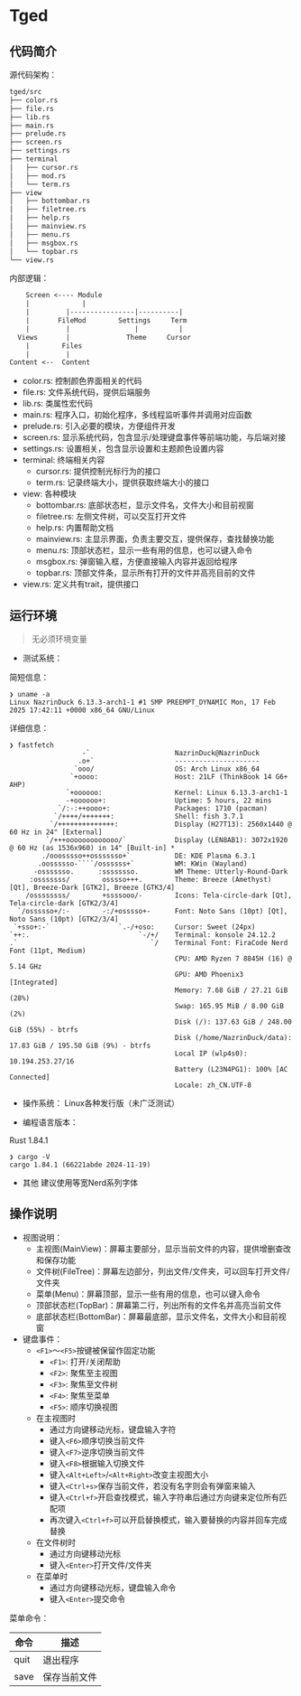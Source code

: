 # Tged

## 代码简介

源代码架构：

```txt
tged/src
├── color.rs
├── file.rs
├── lib.rs
├── main.rs
├── prelude.rs
├── screen.rs
├── settings.rs
├── terminal
│   ├── cursor.rs
│   ├── mod.rs
│   └── term.rs
├── view
│   ├── bottombar.rs
│   ├── filetree.rs
│   ├── help.rs
│   ├── mainview.rs
│   ├── menu.rs
│   ├── msgbox.rs
│   └── topbar.rs
└── view.rs
```

内部逻辑：

```txt
    Screen <---- Module
    |             |
    |         |----------------|----------|
    |       FileMod        Settings     Term
    |         |                |          |
  Views       |              Theme     Cursor
    |        Files
    |         |
Content <--  Content
```

- color.rs: 控制颜色界面相关的代码
- file.rs: 文件系统代码，提供后端服务
- lib.rs: 类属性宏代码
- main.rs: 程序入口，初始化程序，多线程监听事件并调用对应函数
- prelude.rs: 引入必要的模块，方便组件开发
- screen.rs: 显示系统代码，包含显示/处理键盘事件等前端功能，与后端对接
- settings.rs: 设置相关，包含显示设置和主题颜色设置内容
- terminal: 终端相关内容
  - cursor.rs: 提供控制光标行为的接口
  - term.rs: 记录终端大小，提供获取终端大小的接口
- view: 各种模块
  - bottombar.rs: 底部状态栏，显示文件名，文件大小和目前视窗
  - filetree.rs: 左侧文件树，可以交互打开文件
  - help.rs: 内置帮助文档
  - mainview.rs: 主显示界面，负责主要交互，提供保存，查找替换功能
  - menu.rs: 顶部状态栏，显示一些有用的信息，也可以键入命令
  - msgbox.rs: 弹窗输入框，方便直接输入内容并返回给程序
  - topbar.rs: 顶部文件条，显示所有打开的文件并高亮目前的文件
- view.rs: 定义共有trait，提供接口

## 运行环境

> 无必须环境变量

- 测试系统：

简短信息：

```
❯ uname -a
Linux NazrinDuck 6.13.3-arch1-1 #1 SMP PREEMPT_DYNAMIC Mon, 17 Feb 2025 17:42:11 +0000 x86_64 GNU/Linux
```

详细信息：

`````
❯ fastfetch
                  -`                     NazrinDuck@NazrinDuck
                 .o+`                    ---------------------
                `ooo/                    OS: Arch Linux x86_64
               `+oooo:                   Host: 21LF (ThinkBook 14 G6+ AHP)
              `+oooooo:                  Kernel: Linux 6.13.3-arch1-1
              -+oooooo+:                 Uptime: 5 hours, 22 mins
            `/:-:++oooo+:                Packages: 1710 (pacman)
           `/++++/+++++++:               Shell: fish 3.7.1
          `/++++++++++++++:              Display (H27T13): 2560x1440 @ 60 Hz in 24" [External]
         `/+++ooooooooooooo/`            Display (LEN8AB1): 3072x1920 @ 60 Hz (as 1536x960) in 14" [Built-in] *
        ./ooosssso++osssssso+`           DE: KDE Plasma 6.3.1
       .oossssso-````/ossssss+`          WM: KWin (Wayland)
      -osssssso.      :ssssssso.         WM Theme: Utterly-Round-Dark
     :osssssss/        osssso+++.        Theme: Breeze (Amethyst) [Qt], Breeze-Dark [GTK2], Breeze [GTK3/4]
    /ossssssss/        +ssssooo/-        Icons: Tela-circle-dark [Qt], Tela-circle-dark [GTK2/3/4]
  `/ossssso+/:-        -:/+osssso+-      Font: Noto Sans (10pt) [Qt], Noto Sans (10pt) [GTK2/3/4]
 `+sso+:-`                 `.-/+oso:     Cursor: Sweet (24px)
`++:.                           `-/+/    Terminal: konsole 24.12.2
.`                                 `/    Terminal Font: FiraCode Nerd Font (11pt, Medium)
                                         CPU: AMD Ryzen 7 8845H (16) @ 5.14 GHz
                                         GPU: AMD Phoenix3 [Integrated]
                                         Memory: 7.68 GiB / 27.21 GiB (28%)
                                         Swap: 165.95 MiB / 8.00 GiB (2%)
                                         Disk (/): 137.63 GiB / 248.00 GiB (55%) - btrfs
                                         Disk (/home/NazrinDuck/data): 17.83 GiB / 195.50 GiB (9%) - btrfs
                                         Local IP (wlp4s0): 10.194.253.27/16
                                         Battery (L23N4PG1): 100% [AC Connected]
                                         Locale: zh_CN.UTF-8
`````

- 操作系统：
  Linux各种发行版（未广泛测试）

- 编程语言版本：

Rust 1.84.1

```
❯ cargo -V
cargo 1.84.1 (66221abde 2024-11-19)
```

- 其他
  建议使用等宽Nerd系列字体

## 操作说明

- 视图说明：
  - 主视图(MainView)：屏幕主要部分，显示当前文件的内容，提供增删查改和保存功能
  - 文件树(FileTree)：屏幕左边部分，列出文件/文件夹，可以回车打开文件/文件夹
  - 菜单(Menu)：屏幕顶部，显示一些有用的信息，也可以键入命令
  - 顶部状态栏(TopBar)：屏幕第二行，列出所有的文件名并高亮当前文件
  - 底部状态栏(BottomBar)：屏幕最底部，显示文件名，文件大小和目前视窗
- 键盘事件：
  - `<F1>`～`<F5>`按键被保留作固定功能
    - `<F1>`: 打开/关闭帮助
    - `<F2>`: 聚焦至主视图
    - `<F3>`: 聚焦至文件树
    - `<F4>`: 聚焦至菜单
    - `<F5>`: 顺序切换视图
  - 在主视图时
    - 通过方向键移动光标，键盘输入字符
    - 键入`<F6>`顺序切换当前文件
    - 键入`<F7>`逆序切换当前文件
    - 键入`<F8>`根据输入切换文件
    - 键入`<Alt+Left>`/`<Alt+Right>`改变主视图大小
    - 键入`<Ctrl+s>`保存当前文件，若没有名字则会有弹窗来输入
    - 键入`<Ctrl+f>`开启查找模式，输入字符串后通过方向键来定位所有匹配项
    - 再次键入`<Ctrl+f>`可以开启替换模式，输入要替换的内容并回车完成替换
  - 在文件树时
    - 通过方向键移动光标
    - 键入`<Enter>`打开文件/文件夹
  - 在菜单时
    - 通过方向键移动光标，键盘输入命令
    - 键入`<Enter>`提交命令

菜单命令：

| 命令 | 描述         |
| ---- | ------------ |
| quit | 退出程序     |
| save | 保存当前文件 |
